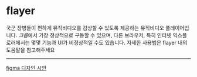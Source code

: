 # flayer
국군 장병들이 편하게 뮤직비디오를 감상할 수 있도록 제공하는 뮤직비디오 플레이어입니다.
*크롬*에서 가장 정상적으로 구동할 수 있으며, 다른 브라우저, 특히 인터넷 익스플로러에서는 몇몇 기능과 UI가 비정상적일 수도 있습니다.
자세한 사용법은 flayer 내의 도움말을 참고해주세요

***
[figma 디자인 시안](https://www.figma.com/file/7wFtfgp1noEweiBT99B1yM/flayer?node-id=55%3A140)
